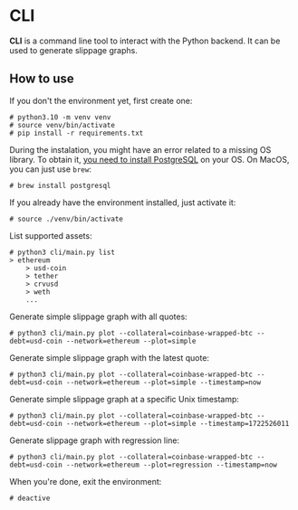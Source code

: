 # CLI

**CLI** is a command line tool to interact with the Python backend. It can be used to generate slippage graphs.

## How to use



If you don't the environment yet, first create one:
```
# python3.10 -m venv venv
# source venv/bin/activate
# pip install -r requirements.txt
```

During the instalation, you might have an error related to a missing OS library. To obtain it, [you need to install PostgreSQL](https://www.postgresqltutorial.com/postgresql-getting-started/) on your OS. On MacOS, you can just use `brew`:
```
# brew install postgresql
```

If you already have the environment installed, just activate it:
```
# source ./venv/bin/activate
```

List supported assets:
```
# python3 cli/main.py list
> ethereum
    > usd-coin
    > tether
    > crvusd
    > weth
    ...
```

Generate simple slippage graph with all quotes:
```
# python3 cli/main.py plot --collateral=coinbase-wrapped-btc --debt=usd-coin --network=ethereum --plot=simple
```

Generate simple slippage graph with the latest quote:
```
# python3 cli/main.py plot --collateral=coinbase-wrapped-btc --debt=usd-coin --network=ethereum --plot=simple --timestamp=now
```

Generate simple slippage graph at a specific Unix timestamp:
```
# python3 cli/main.py plot --collateral=coinbase-wrapped-btc --debt=usd-coin --network=ethereum --plot=simple --timestamp=1722526011
```

Generate slippage graph with regression line:
```
# python3 cli/main.py plot --collateral=coinbase-wrapped-btc --debt=usd-coin --network=ethereum --plot=regression --timestamp=now
```

When you're done, exit the environment:
```
# deactive
```
